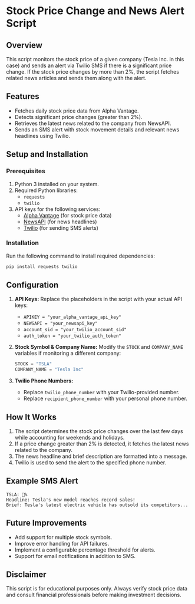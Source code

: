 # Stock Price Change and News Alert Script

## Overview
This script monitors the stock price of a given company (Tesla Inc. in this case) and sends an alert via Twilio SMS if there is a significant price change. If the stock price changes by more than 2%, the script fetches related news articles and sends them along with the alert.

## Features
- Fetches daily stock price data from Alpha Vantage.
- Detects significant price changes (greater than 2%).
- Retrieves the latest news related to the company from NewsAPI.
- Sends an SMS alert with stock movement details and relevant news headlines using Twilio.

## Setup and Installation

### Prerequisites
1. Python 3 installed on your system.
2. Required Python libraries:
   - `requests`
   - `twilio`
3. API keys for the following services:
   - [Alpha Vantage](https://www.alphavantage.co) (for stock price data)
   - [NewsAPI](https://newsapi.org) (for news headlines)
   - [Twilio](https://www.twilio.com) (for sending SMS alerts)

### Installation
Run the following command to install required dependencies:
```sh
pip install requests twilio
```

## Configuration
1. **API Keys:** Replace the placeholders in the script with your actual API keys:
   - `APIKEY = "your_alpha_vantage_api_key"`
   - `NEWSAPI = "your_newsapi_key"`
   - `account_sid = "your_twilio_account_sid"`
   - `auth_token = "your_twilio_auth_token"`

2. **Stock Symbol & Company Name:** Modify the `STOCK` and `COMPANY_NAME` variables if monitoring a different company:
   ```python
   STOCK = "TSLA"
   COMPANY_NAME = "Tesla Inc"
   ```

3. **Twilio Phone Numbers:**
   - Replace `twilio_phone_number` with your Twilio-provided number.
   - Replace `recipient_phone_number` with your personal phone number.

## How It Works
1. The script determines the stock price changes over the last few days while accounting for weekends and holidays.
2. If a price change greater than 2% is detected, it fetches the latest news related to the company.
3. The news headline and brief description are formatted into a message.
4. Twilio is used to send the alert to the specified phone number.

## Example SMS Alert
```
TSLA: 🔺%
Headline: Tesla's new model reaches record sales!
Brief: Tesla's latest electric vehicle has outsold its competitors...
```

## Future Improvements
- Add support for multiple stock symbols.
- Improve error handling for API failures.
- Implement a configurable percentage threshold for alerts.
- Support for email notifications in addition to SMS.

## Disclaimer
This script is for educational purposes only. Always verify stock price data and consult financial professionals before making investment decisions.

